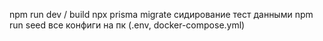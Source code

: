npm run dev / build
npx prisma migrate
сидирование тест данными npm run seed
все конфиги на пк (.env, docker-compose.yml)